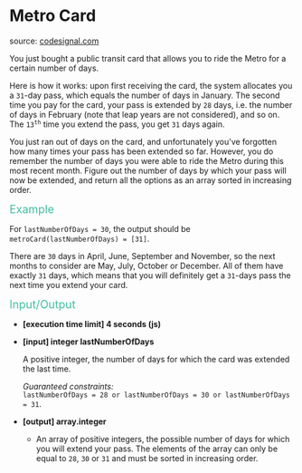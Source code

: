<h1>Metro Card</h1>
<p>source: <a href="https://www.codesignal.com/">codesignal.com</a>
<div><p>You just bought a public transit card that allows you to ride the Metro for a certain number of days.</p>
<p>Here is how it works: upon first receiving the card, the system allocates you a <code>31</code>-day pass, which equals the number of days in January. The second time you pay for the card, your pass is extended by <code>28</code> days, i.e. the number of days in February (note that leap years are not considered), and so on. The <code>13<sup>th</sup></code> time you extend the pass, you get <code>31</code> days again.</p>
<p>You just ran out of days on the card, and unfortunately you've forgotten how many times your pass has been extended so far. However, you do remember the number of days you were able to ride the Metro during this most recent month. Figure out the number of days by which your pass will now be extended, and return all the options as an array sorted in increasing order.</p>
<p><span style="color:#44BFA3;font-size:1.4em">Example</span></p>
<p>For <code>lastNumberOfDays = 30</code>, the output should be<br>
<code>metroCard(lastNumberOfDays) = [31]</code>.</p>
<p>There are <code>30</code> days in April, June, September and November, so the next months to consider are May, July, October or December. All of them have exactly <code>31</code> days, which means that you will definitely get a <code>31</code>-days pass the next time you extend your card.</p>
<p><span style="color:#44BFA3;font-size:1.4em">Input/Output</span></p>
<ul>
<li>
<p><strong>[execution time limit] 4 seconds (js)</strong></p>
</li>
<li>
<p><strong>[input] integer lastNumberOfDays</strong></p>
<p>A positive integer, the number of days for which the card was extended the last time.</p>
<p><em>Guaranteed constraints:</em><br>
<code>lastNumberOfDays = 28 or lastNumberOfDays = 30 or lastNumberOfDays = 31</code>.</p>
</li>
<li>
<p><strong>[output] array.integer</strong></p>
<ul>
<li>An array of positive integers, the possible number of days for which you will extend your pass. The elements of the array can only be equal to <code>28</code>, <code>30</code> or <code>31</code> and must be sorted in increasing order.</li>
</ul>
</li>
</ul>
</div>